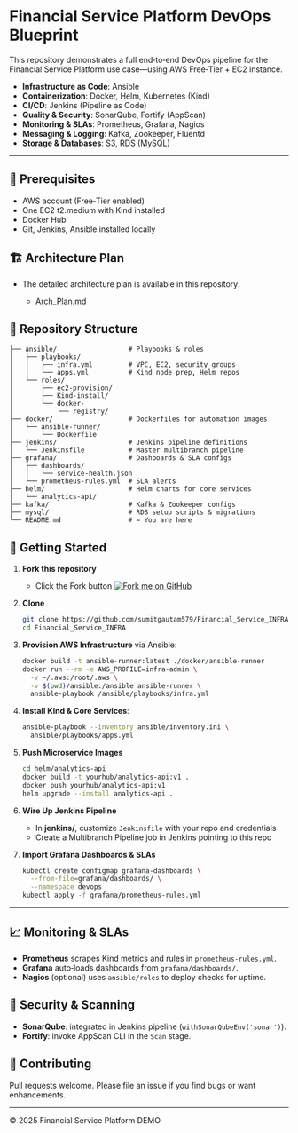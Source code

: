 # Financial Service Platform DevOps Blueprint

This repository demonstrates a full end‑to‑end DevOps pipeline for the Financial Service Platform use case—using AWS Free‑Tier + EC2 instance. 

- **Infrastructure as Code**: Ansible
- **Containerization**: Docker, Helm, Kubernetes (Kind)
- **CI/CD**: Jenkins (Pipeline as Code)
- **Quality & Security**: SonarQube, Fortify (AppScan)
- **Monitoring & SLAs**: Prometheus, Grafana, Nagios
- **Messaging & Logging**: Kafka, Zookeeper, Fluentd
- **Storage & Databases**: S3, RDS (MySQL)

---

## 🔧 Prerequisites

- AWS account (Free‑Tier enabled)
- One EC2 t2.medium with Kind installed
- Docker Hub 
- Git, Jenkins, Ansible installed locally


## 🏗️ Architecture Plan

* The detailed architecture plan is available in this repository:
  
   - [Arch_Plan.md](Arch_Plan.md)

## 📁 Repository Structure

```plaintext
├── ansible/                  # Playbooks & roles
│   ├── playbooks/
│   │   ├── infra.yml         # VPC, EC2, security groups
│   │   └── apps.yml          # Kind node prep, Helm repos
│   └── roles/
│       ├── ec2-provision/
│       ├── Kind-install/
│       └── docker-
│           └── registry/
├── docker/                   # Dockerfiles for automation images
│   └── ansible-runner/
│       └── Dockerfile
├── jenkins/                  # Jenkins pipeline definitions
│   └── Jenkinsfile           # Master multibranch pipeline
├── grafana/                  # Dashboards & SLA configs
│   ├── dashboards/
│   │   └── service-health.json
│   └── prometheus-rules.yml  # SLA alerts
├── helm/                     # Helm charts for core services
│   └── analytics-api/
├── kafka/                    # Kafka & Zookeeper configs
├── mysql/                    # RDS setup scripts & migrations
└── README.md                 # ← You are here
```


## 🚀 Getting Started

1. **Fork this repository**
    - Click the Fork button [![Fork me on GitHub](https://img.shields.io/badge/Fork%20me-blue.svg)](https://github.com/sumitgautam579/Financial_Service_INFRA.git)

2. **Clone**
 
   ```bash
   git clone https://github.com/sumitgautam579/Financial_Service_INFRA.git
   cd Financial_Service_INFRA
   ```

3. **Provision AWS Infrastructure** via Ansible:
   ```bash
   docker build -t ansible-runner:latest ./docker/ansible-runner
   docker run --rm -e AWS_PROFILE=infra-admin \
     -v ~/.aws:/root/.aws \
     -v $(pwd)/ansible:/ansible ansible-runner \
     ansible-playbook /ansible/playbooks/infra.yml
   ```

4. **Install Kind & Core Services**:
   ```bash
   ansible-playbook --inventory ansible/inventory.ini \
     ansible/playbooks/apps.yml
   ```

5. **Push Microservice Images**
   ```bash
   cd helm/analytics-api
   docker build -t yourhub/analytics-api:v1 .
   docker push yourhub/analytics-api:v1
   helm upgrade --install analytics-api .
   ```

6. **Wire Up Jenkins Pipeline**
   - In **jenkins/**, customize `Jenkinsfile` with your repo and credentials
   - Create a Multibranch Pipeline job in Jenkins pointing to this repo

7. **Import Grafana Dashboards & SLAs**
   ```bash
   kubectl create configmap grafana-dashboards \
     --from-file=grafana/dashboards/ \
     --namespace devops
   kubectl apply -f grafana/prometheus-rules.yml
   ```

---

## 📈 Monitoring & SLAs

- **Prometheus** scrapes Kind metrics and rules in `prometheus-rules.yml`.
- **Grafana** auto‑loads dashboards from `grafana/dashboards/`.
- **Nagios** (optional) uses `ansible/roles` to deploy checks for uptime.


## 🔐 Security & Scanning

- **SonarQube**: integrated in Jenkins pipeline (`withSonarQubeEnv('sonar')`).
- **Fortify**: invoke AppScan CLI in the `Scan` stage.


## 🤝 Contributing

Pull requests welcome. Please file an issue if you find bugs or want enhancements.


---

© 2025 Financial Service Platform DEMO


